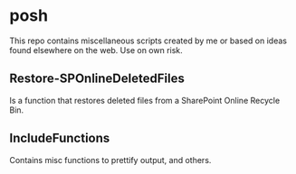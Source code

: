 # posh
This repo contains miscellaneous scripts created by me or based on ideas found elsewhere on the web.
Use on own risk.
## Restore-SPOnlineDeletedFiles
Is a function that restores deleted files from a SharePoint Online Recycle Bin.
## IncludeFunctions
Contains misc functions to prettify output, and others.
